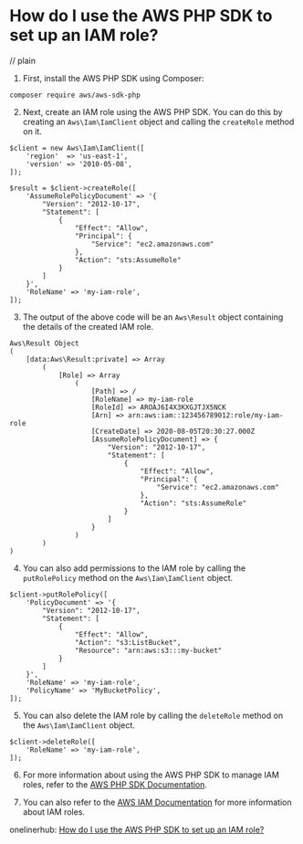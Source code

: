 # How do I use the AWS PHP SDK to set up an IAM role?
// plain

1. First, install the AWS PHP SDK using Composer:
```
composer require aws/aws-sdk-php
```

2. Next, create an IAM role using the AWS PHP SDK. You can do this by creating an `Aws\Iam\IamClient` object and calling the `createRole` method on it.

```
$client = new Aws\Iam\IamClient([
    'region'  => 'us-east-1',
    'version' => '2010-05-08',
]);

$result = $client->createRole([
    'AssumeRolePolicyDocument' => '{
        "Version": "2012-10-17",
        "Statement": [
            {
                "Effect": "Allow",
                "Principal": {
                    "Service": "ec2.amazonaws.com"
                },
                "Action": "sts:AssumeRole"
            }
        ]
    }',
    'RoleName' => 'my-iam-role',
]);
```

3. The output of the above code will be an `Aws\Result` object containing the details of the created IAM role.

```
Aws\Result Object
(
    [data:Aws\Result:private] => Array
        (
            [Role] => Array
                (
                    [Path] => /
                    [RoleName] => my-iam-role
                    [RoleId] => AROAJ6I4X3KXGJTJX5NCK
                    [Arn] => arn:aws:iam::123456789012:role/my-iam-role
                    [CreateDate] => 2020-08-05T20:30:27.000Z
                    [AssumeRolePolicyDocument] => {
                        "Version": "2012-10-17",
                        "Statement": [
                            {
                                "Effect": "Allow",
                                "Principal": {
                                    "Service": "ec2.amazonaws.com"
                                },
                                "Action": "sts:AssumeRole"
                            }
                        ]
                    }
                )
        )
)
```

4. You can also add permissions to the IAM role by calling the `putRolePolicy` method on the `Aws\Iam\IamClient` object.

```
$client->putRolePolicy([
    'PolicyDocument' => '{
        "Version": "2012-10-17",
        "Statement": [
            {
                "Effect": "Allow",
                "Action": "s3:ListBucket",
                "Resource": "arn:aws:s3:::my-bucket"
            }
        ]
    }',
    'RoleName' => 'my-iam-role',
    'PolicyName' => 'MyBucketPolicy',
]);
```

5. You can also delete the IAM role by calling the `deleteRole` method on the `Aws\Iam\IamClient` object.

```
$client->deleteRole([
    'RoleName' => 'my-iam-role',
]);
```

6. For more information about using the AWS PHP SDK to manage IAM roles, refer to the [AWS PHP SDK Documentation](https://docs.aws.amazon.com/aws-sdk-php/v3/api/class-Aws.Iam.IamClient.html).

7. You can also refer to the [AWS IAM Documentation](https://docs.aws.amazon.com/IAM/latest/UserGuide/id_roles.html) for more information about IAM roles.

onelinerhub: [How do I use the AWS PHP SDK to set up an IAM role?](https://onelinerhub.com/php-aws/how-do-i-use-the-aws-php-sdk-to-set-up-an-iam-role)